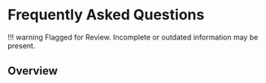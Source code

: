# Frequently Asked Questions

!!! warning
    Flagged for Review.
    Incomplete or outdated information may be present.

## Overview
